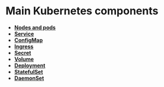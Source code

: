 # Main Kubernetes components

- __[Nodes and pods](./nodes-and-pods.md)__
- __[Service](./service.md)__
- __[ConfigMap](./ConfigMap.md)__
- __[Ingress](./Ingress.md)__
- __[Secret](./secret.md)__
- __[Volume](./volume.md)__
- __[Deployment](./Deployment.md)__
- __[StatefulSet](./statefulSet.md)__
- __[DaemonSet](./DaemonSet.md)__

